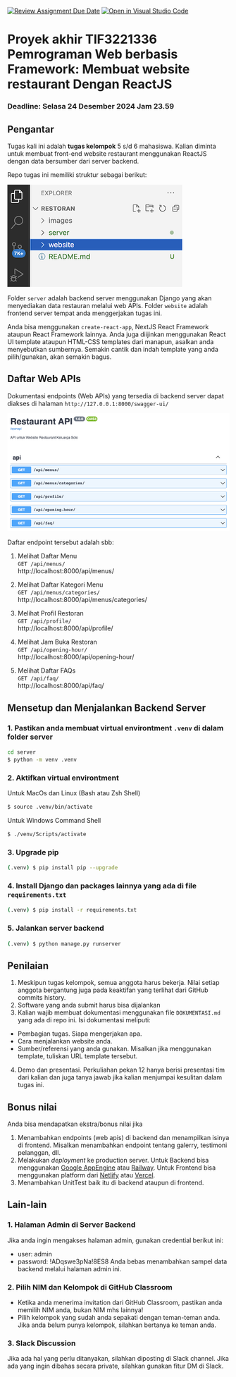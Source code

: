 [![Review Assignment Due Date](https://classroom.github.com/assets/deadline-readme-button-22041afd0340ce965d47ae6ef1cefeee28c7c493a6346c4f15d667ab976d596c.svg)](https://classroom.github.com/a/d3rUto64)
[![Open in Visual Studio Code](https://classroom.github.com/assets/open-in-vscode-2e0aaae1b6195c2367325f4f02e2d04e9abb55f0b24a779b69b11b9e10269abc.svg)](https://classroom.github.com/online_ide?assignment_repo_id=17565360&assignment_repo_type=AssignmentRepo)
# Proyek akhir TIF3221336 Pemrograman Web berbasis Framework: Membuat website restaurant Dengan ReactJS

### Deadline: Selasa 24 Desember 2024 Jam 23.59

## Pengantar
Tugas kali ini adalah **tugas kelompok** 5 s/d 6 mahasiswa. Kalian diminta untuk membuat front-end website restaurant menggunakan ReactJS dengan data bersumber dari server backend. 

Repo tugas ini memiliki struktur sebagai berikut:

![](./images/repo.png)


Folder `server` adalah backend server menggunakan Django yang akan menyediakan data restauran melalui web APIs.
Folder `website` adalah frontend server tempat anda menggerjakan tugas ini.

Anda bisa menggunakan `create-react-app`, NextJS React Framework ataupun React Framework lainnya. Anda juga diijinkan menggunakan React UI template ataupun HTML-CSS templates dari manapun, asalkan anda menyebutkan sumbernya. Semakin cantik dan indah template yang anda pilih/gunakan, akan semakin bagus.

## Daftar Web APIs
Dokumentasi endpoints (Web APIs) yang tersedia di backend server dapat diakses di halaman `http://127.0.0.1:8000/swagger-ui/`

![](./images/api.png)

Daftar endpoint tersebut adalah sbb:
1. Melihat Daftar Menu<br>
 `GET /api/menus/`<br>
 http://localhost:8000/api/menus/

2. Melihat Daftar Kategori Menu<br> 
`GET /api/menus/categories/`<br>
 http://localhost:8000/api/menus/categories/
3. Melihat Profil Restoran<br> 
`GET /api/profile/`<br>
 http://localhost:8000/api/profile/
4. Melihat Jam Buka Restoran<br> 
`GET /api/opening-hour/`<br>
 http://localhost:8000/api/opening-hour/
5. Melihat Daftar FAQs<br> 
`GET /api/faq/`<br>
 http://localhost:8000/api/faq/


## Mensetup dan Menjalankan Backend Server
### 1. Pastikan anda membuat virtual environtment `.venv` di dalam folder server
```bash
cd server
$ python -m venv .venv
```

### 2. Aktifkan virtual environtment
Untuk MacOs dan Linux (Bash atau Zsh Shell)
```bash
$ source .venv/bin/activate
```
Untuk Windows Command Shell
```bash
$ ./venv/Scripts/activate
```

### 3. Upgrade pip
```bash
(.venv) $ pip install pip --upgrade
```

### 4. Install Django dan packages lainnya yang ada di file `requirements.txt`
```bash
(.venv) $ pip install -r requirements.txt
```
### 5. Jalankan server backend
```bash
(.venv) $ python manage.py runserver
```
## Penilaian
1. Meskipun tugas kelompok, semua anggota harus bekerja. Nilai setiap anggota bergantung juga pada keaktifan yang terlihat dari GitHub commits history.
2. Software yang anda submit harus bisa dijalankan
3. Kalian wajib membuat dokumentasi menggunakan file `DOKUMENTASI.md` yang ada di repo ini. Isi dokumentasi meliputi:
- Pembagian tugas. Siapa mengerjakan apa.
- Cara menjalankan website anda.
- Sumber/referensi yang anda gunakan. Misalkan jika menggunakan template, tuliskan URL template tersebut.
4. Demo dan presentasi. Perkuliahan pekan 12 hanya berisi presentasi tim dari kalian dan juga tanya jawab jika kalian menjumpai kesulitan dalam tugas ini.

## Bonus nilai
Anda bisa mendapatkan ekstra/bonus nilai jika 
1. Menambahkan endpoints (web apis) di backend dan menampilkan isinya di frontend. Misalkan menambahkan endpoint tentang galerry, testimoni pelanggan, dll.
2. Melakukan _deployment_ ke production server. Untuk Backend bisa menggunakan [Google AppEngine](https://cloud.google.com/appengine/docs) atau [Railway](https://railway.app/). Untuk Frontend bisa menggunakan platform dari [Netlify](https://www.netlify.com/) atau [Vercel](https://vercel.com/).
3. Menambahkan UnitTest baik itu di backend ataupun di frontend.

## Lain-lain
### 1. Halaman Admin di Server Backend
Jika anda ingin mengakses halaman admin, gunakan credential berikut ini: 
* user: admin
* password: !ADqswe3pNa!8ES8
Anda bebas menambahkan sampel data backend melalui halaman admin ini.

### 2. Pilih NIM dan Kelompok di GitHub Classroom
* Ketika anda menerima invitation dari GitHub Classroom, pastikan anda memilih NIM anda, bukan NIM mhs lainnya!
* Pilih kelompok yang sudah anda sepakati dengan teman-teman anda. Jika anda belum punya kelompok, silahkan bertanya ke teman anda.
### 3. Slack Discussion
Jika ada hal yang perlu ditanyakan, silahkan diposting di Slack channel. Jika ada yang ingin dibahas secara private, silahkan gunakan fitur DM di Slack.